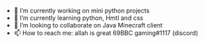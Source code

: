 - 🔭 I’m currently working on mini python projects
- 🌱 I’m currently learning python, Hmtl and css
- 👯 I’m looking to collaborate on Java Minecraft client
- 📫 How to reach me: allah is great 69BBC gaming#1117 (discord)

<!--
**bbcgamlng/bbcgamlng** is a ✨ _special_ ✨ repository because its `README.md` (this file) appears on your GitHub profile.

Here are some ideas to get you started:

- 🔭 I’m currently working on mini python projects
- 🌱 I’m currently learning python, Hmtl and css
- 👯 I’m looking to collaborate on Java Minecraft client

- 💬 Ask me about ...
- 📫 How to reach me: ...

- ⚡ Fun fact: ...
-->
